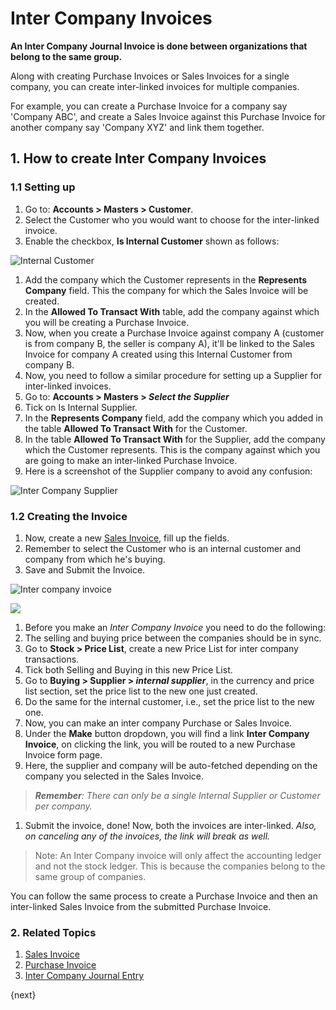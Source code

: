 <!-- add-breadcrumbs -->

# Inter Company Invoices

**An Inter Company Journal Invoice is done between organizations that belong to the same group.**

Along with creating Purchase Invoices or Sales Invoices for a single company, you can create inter-linked invoices for multiple companies.

For example, you can create a Purchase Invoice for a company say 'Company ABC', and create a Sales Invoice against this Purchase Invoice for another company say 'Company XYZ' and link them together.

## 1. How to create Inter Company Invoices

### 1.1 Setting up
1. Go to: **Accounts > Masters > Customer**.
1. Select the Customer who you would want to choose for the inter-linked invoice.
1. Enable the checkbox, **Is Internal Customer** shown as follows:

![Internal Customer](/docs/v13/assets/img/accounts/inter-company-customer.png)

1. Add the company which the Customer represents in the **Represents Company** field. This the company for which the Sales Invoice will be created.
1. In the **Allowed To Transact With** table, add the company against which you will be creating a Purchase Invoice.
1. Now, when you create a Purchase Invoice against company A (customer is from company B, the seller is company A), it'll be linked to the Sales Invoice for company A created using this Internal Customer from company B.
1. Now, you need to follow a similar procedure for setting up a Supplier for inter-linked invoices.
1. Go to: **Accounts > Masters > *Select the Supplier***
1. Tick on Is Internal Supplier.
1. In the **Represents Company** field, add the company which you added in the table **Allowed To Transact With** for the Customer.
1. In the table **Allowed To Transact With** for the Supplier, add the company which the Customer represents. This is the company against which you are going to make an inter-linked Purchase Invoice.
1. Here is a screenshot of the Supplier company to avoid any confusion:

![Inter Company Supplier](/docs/v13/assets/img/accounts/inter-company-supplier.png)

### 1.2 Creating the Invoice
1. Now, create a new [Sales Invoice](/docs/v13/user/manual/en/accounts/sales-invoice), fill up the fields.
1. Remember to select the Customer who is an internal customer and company from which he's buying.
1. Save and Submit the Invoice.

 <img class="screenshot" alt="Inter company invoice" src="{{docs_base_url}}/v13/assets/img/accounts/make-inter-company-invoice.png">

 ![](/docs/v13/assets/img/accounts/)


1. Before you make an *Inter Company Invoice* you need to do the following:
 1. The selling and buying price between the companies should be in sync.
 1. Go to **Stock > Price List**, create a new Price List for inter company transactions.
 1. Tick both Selling and Buying in this new Price List.
 1. Go to **Buying > Supplier > *internal supplier***, in the currency and price list section, set the price list to the new one just created.
 1. Do the same for the internal customer, i.e., set the price list to the new one.
 1. Now, you can make an inter company Purchase or Sales Invoice.
1. Under the **Make** button dropdown, you will find a link **Inter Company Invoice**, on clicking the link, you will be routed to a new Purchase Invoice form page.
1. Here, the supplier and company will be auto-fetched depending on the company you selected in the Sales Invoice.
> ***Remember**: There can only be a single Internal Supplier or Customer per company.*
1. Submit the invoice, done! Now, both the invoices are inter-linked. *Also, on canceling any of the invoices, the link will break as well.*

> Note: An Inter Company invoice will only affect the accounting ledger and not the stock ledger. This is because the companies belong to the same group of companies.

You can follow the same process to create a Purchase Invoice and then an inter-linked Sales Invoice from the submitted Purchase Invoice.

### 2. Related Topics
1. [Sales Invoice](/docs/v13/user/manual/en/accounts/sales-invoice)
1. [Purchase Invoice](/docs/v13/user/manual/en/accounts/purchase-invoice)
1. [Inter Company Journal Entry](/docs/v13/user/manual/en/accounts/inter-company-journal-entry)

{next}